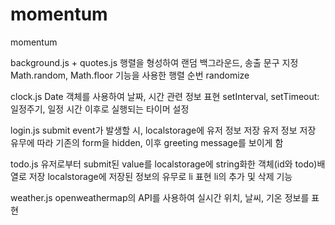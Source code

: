 # momentum
momentum

background.js + quotes.js
행렬을 형성하여 랜덤 백그라운드, 송출 문구 지정
Math.random, Math.floor 기능을 사용한 행렬 순번 randomize

clock.js
Date 객체를 사용하여 날짜, 시간 관련 정보 표현
setInterval, setTimeout: 일정주기, 일정 시간 이후로 실행되는 타이머 설정

login.js
submit event가 발생할 시, localstorage에 유저 정보 저장
유저 정보 저장 유무에 따라 기존의 form을 hidden, 이후 greeting message를 보이게 함

todo.js
유저로부터 submit된 value를 localstorage에 string화한 객체(id와 todo)배열로 저장
localstorage에 저장된 정보의 유무로 li 표현
li의 추가 및 삭제 기능

weather.js
openweathermap의 API를 사용하여 실시간 위치, 날씨, 기온 정보를 표현

